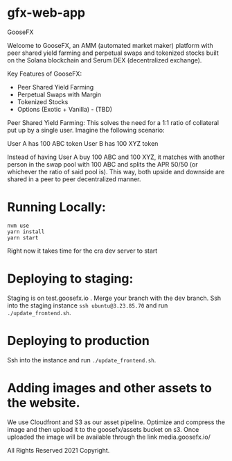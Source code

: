 # gfx-web-app

GooseFX

Welcome to GooseFX, an AMM (automated market maker) platform with peer shared yield farming and perpetual swaps and tokenized stocks built on the Solana blockchain and Serum DEX (decentralized exchange).

Key Features of GooseFX:

- Peer Shared Yield Farming
- Perpetual Swaps with Margin
- Tokenized Stocks
- Options (Exotic + Vanilla) - (TBD)

Peer Shared Yield Farming:
This solves the need for a 1:1 ratio of collateral put up by a single user. Imagine the following scenario:

User A has 100 ABC token
User B has 100 XYZ token

Instead of having User A buy 100 ABC and 100 XYZ, it matches with another person in the swap pool with 100 ABC and splits the APR 50/50 (or whichever the ratio of said pool is). This way, both upside and downside are shared in a peer to peer decentralized manner.

# Running Locally:

```
nvm use
yarn install
yarn start
```

Right now it takes time for the cra dev server to start

# Deploying to staging:

Staging is on test.goosefx.io .
Merge your branch with the dev branch.
Ssh into the staging instance `ssh ubuntu@3.23.85.70` and run `./update_frontend.sh`.

# Deploying to production

Ssh into the instance and run `./update_frontend.sh`.

# Adding images and other assets to the website.

We use Cloudfront and S3 as our asset pipeline. Optimize and compress the image and then upload it to the goosefx/assets bucket on s3. Once uploaded the image will be available through the link media.goosefx.io/<image-name>

All Rights Reserved 2021 Copyright.
